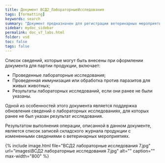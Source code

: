 ```yaml
---
title: Документ ВСД2_ЛабораторныеИсследования
tags: [formatting]
keywords: search
summary: "Документ предназначен для регистрации ветеринарных мероприятий, проводимых с партией продукции, таких как лабораторное исследование, иммунизация или обработка для живых животных."
sidebar: mydoc_sidebar
permalink: doc_v7_labs.html
folder: vsd
toc: false
tags: false
---
```


<style>
.result {
background-color: #000000;
border: 1px solid #dedede;
padding: 10px;
margin-top: 10px;
margin-bottom: 10px;
}
</style>

Список сведений, которые могут быть внесены при оформлении документа для партии продукции, включает:

- Проведенные лабораторные исследования;
- Проведенная иммунизация или обработка против паразитов для живых животных;
- Результаты лабораторных исследований, если они ранее не были указаны.

Одной из особенностей этого документа является поддержка обновления сведений о лабораторных исследованиях, для которых ранее не был указан результат исследования.

Результатом выполнения операции, описанной в данном документе, является список записей складского журнала продукции с измененными сведениями о ветеринарных мероприятиях.

{% include image.html file="ВСД2 лабораторные исследования 7.jpg" url="images\ВСД2 лабораторные исследования 7.jpg" alt="" caption="" max-width="800" %}



